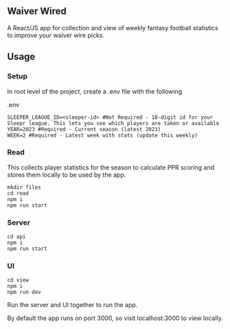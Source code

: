 ## Waiver Wired
A React/JS app for collection and view of weekly fantasy football statistics to improve your waiver wire picks.

## Usage

### Setup
In root level of the project, create a .env file with the following

.env
```
SLEEPER_LEAGUE_ID=<sleeper-id> #Not Required - 18-digit id for your Sleepr league. This lets you see which players are taken or available
YEAR=2023 #Required - Current season (latest 2023)
WEEK=2 #Required - Latest week with stats (update this weekly)
```

### Read
This collects player statistics for the season to calculate PPR scoring and stores them locally to be used by the app.

```
mkdir files
cd read
npm i
npm run start
```

### Server
```
cd api
npm i
npm run start
```

### UI
```
cd view
npm i
npm run dev
```
Run the server and UI together to run the app.

By default the app runs on port 3000, so visit localhost:3000 to view locally.
